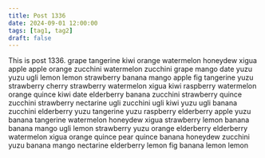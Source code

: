 ```yaml
---
title: Post 1336
date: 2024-09-01 12:00:00
tags: [tag1, tag2]
draft: false
---
```

This is post 1336.
grape
tangerine
kiwi
orange
watermelon
honeydew
xigua
apple
apple
orange
zucchini
watermelon
zucchini
grape
mango
date
yuzu
yuzu
ugli
lemon
lemon
strawberry
banana
mango
apple
fig
tangerine
yuzu
strawberry
cherry
strawberry
watermelon
xigua
kiwi
raspberry
watermelon
orange
quince
kiwi
date
elderberry
banana
zucchini
strawberry
quince
zucchini
strawberry
nectarine
ugli
zucchini
ugli
kiwi
yuzu
ugli
banana
zucchini
elderberry
yuzu
tangerine
yuzu
raspberry
elderberry
apple
yuzu
banana
tangerine
watermelon
honeydew
xigua
strawberry
lemon
banana
banana
mango
ugli
lemon
strawberry
yuzu
orange
elderberry
elderberry
watermelon
xigua
orange
quince
pear
quince
banana
honeydew
zucchini
yuzu
banana
mango
nectarine
elderberry
lemon
fig
banana
lemon
lemon

